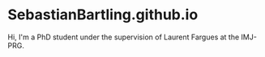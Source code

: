 # SebastianBartling.github.io

Hi, I'm a PhD student under the supervision of Laurent Fargues at the IMJ-PRG. 
